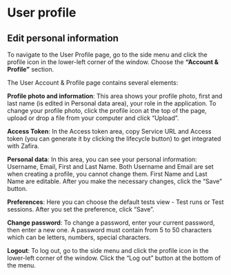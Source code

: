 # User profile

## Edit personal information

To navigate to the User Profile page, go to the side menu and click the profile icon in the lower-left corner of the window. Choose the **“Account & Profile”** section.

The User Account & Profile page contains several elements:

**Profile photo and information**: This area shows your profile photo, first and last name (is edited in Personal data area), your role in the application. To change your profile photo, click the profile icon at the top of the page, upload or drop a file from your computer and click “Upload”.

**Access Token**: In the Access token area, copy Service URL and Access token (you can generate it by clicking the lifecycle button) to get integrated with Zafira.

**Personal data**: In this area, you can see your personal information: Username, Email, First and Last Name. Both Username and Email are set when creating a profile, you cannot change them. First Name and Last Name are editable. After you make the necessary changes, click the “Save” button.

**Preferences**: Here you can choose the default tests view - Test runs or Test sessions. After you set the preference, click “Save”.

**Change password**: To change a password, enter your current password, then enter a new one. A password must contain from 5 to 50 characters which can be letters, numbers, special characters.

**Logout**: To log out, go to the side menu and click the profile icon in the lower-left corner of the window.
Click the “Log out” button at the bottom of the menu.
